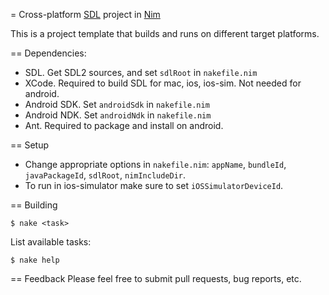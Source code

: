 = Cross-platform [SDL](http://libsdl.org) project in [Nim](http://nim-lang.org)

This is a project template that builds and runs on different target platforms.

== Dependencies:
- SDL. Get SDL2 sources, and set ```sdlRoot``` in ```nakefile.nim```
- XCode. Required to build SDL for mac, ios, ios-sim. Not needed for android.
- Android SDK. Set ```androidSdk``` in ```nakefile.nim```
- Android NDK. Set ```androidNdk``` in ```nakefile.nim```
- Ant. Required to package and install on android.

== Setup
- Change appropriate options in ```nakefile.nim```: ```appName```, ```bundleId```, ```javaPackageId```, ```sdlRoot```, ```nimIncludeDir```.
- To run in ios-simulator make sure to set ```iOSSimulatorDeviceId```.

== Building
```
$ nake <task>
```

List available tasks:
```
$ nake help
```

== Feedback
Please feel free to submit pull requests, bug reports, etc.

